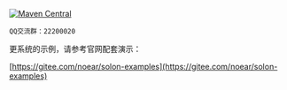 
[![Maven Central](https://img.shields.io/maven-central/v/org.noear/solon.svg)](https://search.maven.org/search?q=g:org.noear%20AND%20solon)

` QQ交流群：22200020 `


更系统的示例，请参考官网配套演示：

[https://gitee.com/noear/solon-examples](https://gitee.com/noear/solon-examples)
